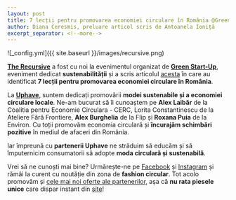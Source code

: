 ```yaml
---
layout: post
title: 7 lecții pentru promovarea economiei circulare în România @Green StartUp Event
author: Diana Ceresmis, preluare articol scris de Antoanela Ioniță
excerpt_separator: <!--more-->
---
```

![_config.yml]({{ site.baseurl }}/images/recursive.png)

<strong>[The Recursive](https://therecursive.com/)</strong> a fost cu noi la evenimentul organizat de <strong>[Green Start-Up](https://start-up.ro/subiecte/green-start-up/)</strong>, eveniment dedicat <strong>sustenabilității</strong> și a scris articolul [acesta](https://www.linkedin.com/pulse/7-lessons-drive-circular-economy-green-start-ups-event%3FtrackingId=Fv9JInHsQEalPGDtNTFW9A%253D%253D/?trackingId=Fv9JInHsQEalPGDtNTFW9A%3D%3D) în care au identificat <strong>7 lecții pentru promovarea economiei circulare în România</strong>.

La <strong>[Uphave](https://uphave.eu/shop/any)</strong>, suntem dedicați promovării <strong>modei sustenabile și a economiei circulare locale</strong>. Ne-am bucurat să îi cunoaștem pe <strong>Alex Laibăr</strong> de la Coalitia pentru Economie Circulara - CERC, </strong>Lorita Constantinescu</strong> de la Ateliere Fără Frontiere, <strong>Alex Burghelia</strong> de la Flip și <strong>Roxana Puia</strong> de la Environ. Cu toții promovăm economia circulară și <strong>încurajăm schimbări pozitive</strong> în mediul de afaceri din România. 

Iar împreună cu <strong>partenerii Uphave</strong> ne străduim să educăm și să împuternicim consumatorii să adopte <strong>moda circulară și sustenabilă</strong>.

<!--more-->

Vrei să ne cunoști mai bine? Urmărește-ne pe [Facebook](https://www.facebook.com/uphave.eu/) și [Instagram](https://www.instagram.com/uphave.eu/) și rămâi la curent cu noutăție din zona de <strong>fashion circular</strong>. Tot acolo promovăm și [cele mai noi oferte ale partenerilor](https://uphave.eu/shop/any?&merchant=), așa că <strong>nu rata piesele unice</strong> care dispar instant din [site](https://uphave.eu/shop/any?&merchant=)!
